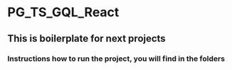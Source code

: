 # PG_TS_GQL_React
## This is boilerplate for next projects
### Instructions how to run the project, you will find in the folders
